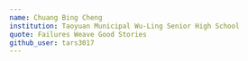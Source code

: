```yaml
---
name: Chuang Bing Cheng
institution: Taoyuan Municipal Wu-Ling Senior High School
quote: Failures Weave Good Stories
github_user: tars3017
---
```

